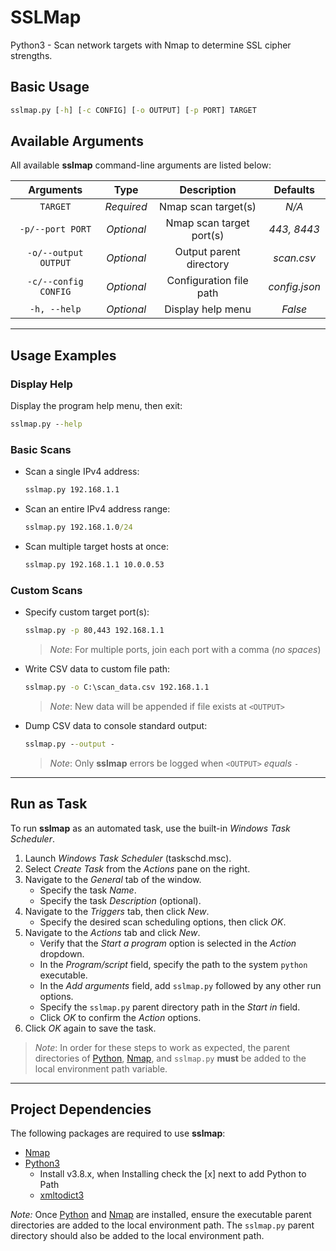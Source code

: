 # SSLMap

Python3 - Scan network targets with Nmap to determine SSL cipher strengths.

## Basic Usage

```bat
sslmap.py [-h] [-c CONFIG] [-o OUTPUT] [-p PORT] TARGET
```

## Available Arguments

All available **sslmap** command-line arguments are listed below:

| Arguments            | Type       | Description              | Defaults      |
|:--------------------:|:----------:|:------------------------:|:-------------:|
| `TARGET`             | *Required* | Nmap scan target(s)      | *N/A*         |
| `-p/--port PORT`     | *Optional* | Nmap scan target port(s) | *443, 8443*   |
| `-o/--output OUTPUT` | *Optional* | Output parent directory  | *scan.csv*    |
| `-c/--config CONFIG` | *Optional* | Configuration file path  | *config.json* |
| `-h, --help`         | *Optional* | Display help menu        | *False*       |

***

## Usage Examples

### Display Help

Display the program help menu, then exit:

```bat
sslmap.py --help
```

### Basic Scans

* Scan a single IPv4 address:

    ```bat
    sslmap.py 192.168.1.1
    ```

* Scan an entire IPv4 address range:
  
    ```bat
    sslmap.py 192.168.1.0/24
    ```

* Scan multiple target hosts at once:

    ```bat
    sslmap.py 192.168.1.1 10.0.0.53
    ```

### Custom Scans

* Specify custom target port(s):

    ```bat
    sslmap.py -p 80,443 192.168.1.1
    ```

    > *Note*: For multiple ports, join each port with a comma (*no spaces*)

* Write CSV data to custom file path:

    ```bat
    sslmap.py -o C:\scan_data.csv 192.168.1.1
    ```

    > *Note*: New data will be appended if file exists at `<OUTPUT>`

* Dump CSV data to console standard output:

    ```bat
    sslmap.py --output -
    ```

    > *Note*: Only **sslmap** errors be logged when `<OUTPUT>` *equals* `-`

***

## Run as Task

To run **sslmap** as an automated task, use the built-in *Windows Task Scheduler*.

1. Launch *Windows Task Scheduler* (taskschd.msc).
2. Select *Create Task* from the *Actions* pane on the right.
3. Navigate to the *General* tab of the window.
    * Specify the task *Name*.
    * Specify the task *Description* (optional).
4. Navigate to the *Triggers* tab, then click *New*.
    * Specify the desired scan scheduling options, then click *OK*.
5. Navigate to the *Actions* tab and click *New*.
    * Verify that the *Start a program* option is selected in the *Action* dropdown.
    * In the *Program/script* field, specify the path to the system `python` executable.
    * In the *Add arguments* field, add `sslmap.py` followed by any other run options.
    * Specify the `sslmap.py` parent directory path in the *Start in* field.
    * Click *OK* to confirm the *Action* options.
6. Click *OK* again to save the task.

> *Note*: In order for these steps to work as expected, the parent directories of
[Python](https://www.python.org/downloads/), [Nmap](https://nmap.org/download.html),
and `sslmap.py` **must** be added to the local environment path variable.

***

## Project Dependencies

The following packages are required to use **sslmap**:

* [Nmap](https://nmap.org/download.html)
* [Python3](https://www.python.org/downloads/)
  * Install v3.8.x, when Installing check the [x] next to add Python to Path
  * [xmltodict3](https://pypi.org/project/xmltodict3/)

*Note:* Once [Python](https://www.python.org/downloads/) and
[Nmap](https://nmap.org/download.html) are installed, ensure the executable
parent directories are added to the local environment path. The `sslmap.py`
parent directory should also be added to the local environment path.
